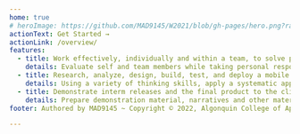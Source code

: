 ```yaml
---
home: true
# heroImage: https://github.com/MAD9145/W2021/blob/gh-pages/hero.png?raw=true
actionText: Get Started →
actionLink: /overview/
features:
  - title: Work effectively, individually and within a team, to solve problems and deliver a reasonable mobile application to a client.
    details: Evaluate self and team members while taking personal responsibility for fair and timely contribution to a team project. Communicate, in a timely fashion, with team members, client and course professors. Use techniques to commiunicate and support efficient project progression
  - title: Research, analyze, design, build, test, and deploy a mobile application using an agile software development methodology
    details: Using a variety of thinking skills, apply a systematic approach to solve the problems presented during the project. Design, build, test and deploy a mobile application based on evaluated client requirements. Create databases to support requirements and integrate within an existing system (if necessary).
  - title: Demonstrate interm releases and the final product to the client, course professors, and others.
    details: Prepare demonstration material, narratives and other material to properly exhibit the mobile solution to the client and other interested professionals. Install and configure the interim releases and final mobile solution to the client and course professors. Respond to situations where attention to international or intercultural sensitivity is required.
footer: Authored by MAD9145 ~ Copyright © 2022, Algonquin College of Applied Arts and Technology

---
```


<ContactCard 
  name="Instructor Adam Robillard"
  img-url="https://ca.slack-edge.com/T018XR8M7BL-U0199T0HYGP-70bfd7b0d819-512"
  bio="Professor of the Mobile Application Design & Development program at Algonquin College"
  :details="[
      { label: 'email', value: 'robilla@algonquincollege.com' }, 
      { label: 'twitter', value: '@' }, 
      { label: 'github', value: 'arobillard' }, 
      { label: 'office', value: 'Zoom - by appointment' }
    ]"
/>
<ContactCard 
  name="Adesh Shah"
  title="Professor"
  img-url="https://i.pinimg.com/736x/6a/c0/a1/6ac0a1949f47c00eb0e96e1f8fd53a2c.jpg"
  bio="Principal Investigator at the Data Analytics Centre and Part-time Professor in the Mobile Application Design & Development Program at Algonquin College."
  :details="[
      { label: 'email', value: 'shaha@algonquincollege.com' }, 
      { label: 'github', value: 'shah0150' }, 
      { label: 'phone', value: '(613) 727-4723 x 2970' }, 
      { label: 'office', value: 'C270' }
    ]"
/>
